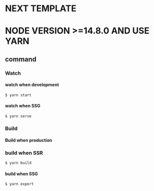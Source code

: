 # NEXT TEMPLATE
# NODE VERSION >=14.8.0 AND USE YARN

## command

### Watch

#### watch when development

```shell script
$ yarn start
```

#### watch when SSG

```shell script
$ yarn serve
```

### Build

#### Build when production

### build when SSR

```shell script
$ yarn build
```

#### build when SSG

```shell script
$ yarn export
```
